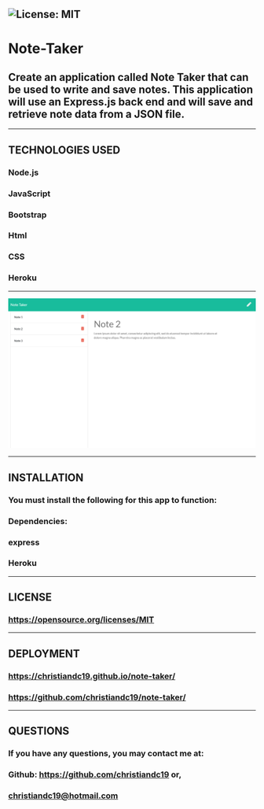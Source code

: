 ## ![License: MIT](https://img.shields.io/badge/License-MIT-yellow.svg)
  # Note-Taker
  ## Create an application called Note Taker that can be used to write and save notes. This application will use an Express.js back end and will save and retrieve note data from a JSON file.


  ------------------
  ## TECHNOLOGIES USED
  ### Node.js
  ### JavaScript
  ### Bootstrap
  ### Html
  ### CSS
  ### Heroku
  ------------------

![screenshot](./public/assets/note-taker-mockup.png.png)

  ------------------
  ## INSTALLATION
  ### You must install the following for this app to function:
  ### Dependencies: 
  ### express
  ### Heroku
  ------------------
  ## LICENSE  
  ### https://opensource.org/licenses/MIT
  ------------------
  ## DEPLOYMENT  
  ### https://christiandc19.github.io/note-taker/
  ### https://github.com/christiandc19/note-taker/
  ------------------
  ## QUESTIONS  
  ### If you have any questions, you may contact me at:
  ### Github: https://github.com/christiandc19 or,
  ### christiandc19@hotmail.com
